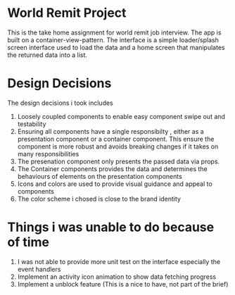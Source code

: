# World Remit Project
This is the take home assignment for world remit job interview.
The app is built on a container-view-pattern. 
The interface is a simple loader/splash screen interface used to load the data and a home screen that manipulates the returned data into a list.
# Design Decisions
The design decisions i took includes
1. Loosely coupled components to enable easy component swipe out and testability 
2. Ensuring all components have a single responsibilty , either as a presentation component or a container component.
   This ensure the component is more robust and avoids breaking changes if it takes on many responsibilities
3. The presenation component only presents the passed data via props.
4. The Container components provides the data and determines the behaviours of elements on the presentation components
5. Icons and colors are used to provide visual guidance and appeal to components 
6. The color scheme i chosed is close to the brand identity

# Things i was unable to do because of time
1. I was not able to provide more unit test on the interface especially the event handlers
2. Implement an activity icon animation to show data fetching progress
3. Implement a unblock feature (This is a nice to have, not part of the brief)
